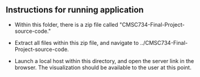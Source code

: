 ## Instructions for running application


- Within this folder, there is a zip file called "CMSC734-Final-Project-source-code."

- Extract all files within this zip file, and navigate to ../CMSC734-Final-Project-source-code.

- Launch a local host within this directory, and open the server link in the browser. The visualization should be available
  to the user at this point.
